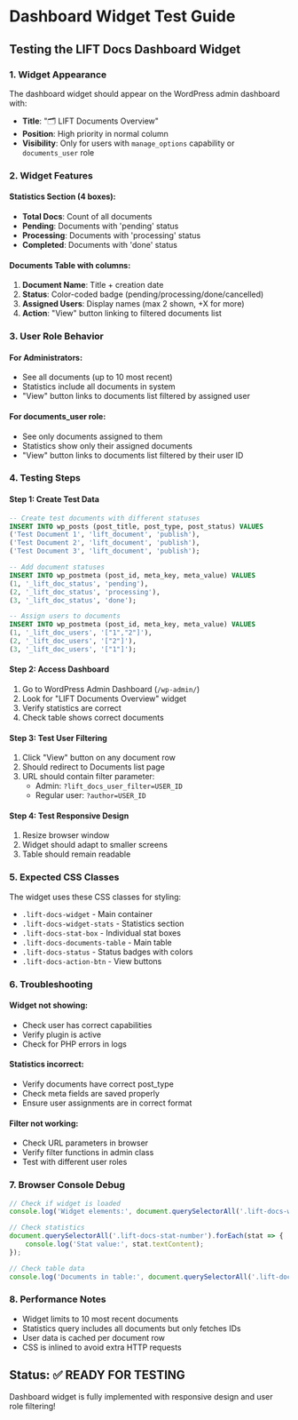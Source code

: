 # Dashboard Widget Test Guide

## Testing the LIFT Docs Dashboard Widget

### 1. Widget Appearance
The dashboard widget should appear on the WordPress admin dashboard with:
- **Title**: "🗂️ LIFT Documents Overview"  
- **Position**: High priority in normal column
- **Visibility**: Only for users with `manage_options` capability or `documents_user` role

### 2. Widget Features

#### Statistics Section (4 boxes):
- **Total Docs**: Count of all documents
- **Pending**: Documents with 'pending' status  
- **Processing**: Documents with 'processing' status
- **Completed**: Documents with 'done' status

#### Documents Table with columns:
1. **Document Name**: Title + creation date
2. **Status**: Color-coded badge (pending/processing/done/cancelled)
3. **Assigned Users**: Display names (max 2 shown, +X for more)
4. **Action**: "View" button linking to filtered documents list

### 3. User Role Behavior

#### For Administrators:
- See all documents (up to 10 most recent)
- Statistics include all documents in system
- "View" button links to documents list filtered by assigned user

#### For documents_user role:
- See only documents assigned to them
- Statistics show only their assigned documents  
- "View" button links to documents list filtered by their user ID

### 4. Testing Steps

#### Step 1: Create Test Data
```sql
-- Create test documents with different statuses
INSERT INTO wp_posts (post_title, post_type, post_status) VALUES 
('Test Document 1', 'lift_document', 'publish'),
('Test Document 2', 'lift_document', 'publish'),
('Test Document 3', 'lift_document', 'publish');

-- Add document statuses
INSERT INTO wp_postmeta (post_id, meta_key, meta_value) VALUES
(1, '_lift_doc_status', 'pending'),
(2, '_lift_doc_status', 'processing'), 
(3, '_lift_doc_status', 'done');

-- Assign users to documents
INSERT INTO wp_postmeta (post_id, meta_key, meta_value) VALUES
(1, '_lift_doc_users', '["1","2"]'),
(2, '_lift_doc_users', '["2"]'),
(3, '_lift_doc_users', '["1"]');
```

#### Step 2: Access Dashboard
1. Go to WordPress Admin Dashboard (`/wp-admin/`)
2. Look for "LIFT Documents Overview" widget
3. Verify statistics are correct
4. Check table shows correct documents

#### Step 3: Test User Filtering
1. Click "View" button on any document row
2. Should redirect to Documents list page
3. URL should contain filter parameter:
   - Admin: `?lift_docs_user_filter=USER_ID`
   - Regular user: `?author=USER_ID`

#### Step 4: Test Responsive Design
1. Resize browser window
2. Widget should adapt to smaller screens
3. Table should remain readable

### 5. Expected CSS Classes

The widget uses these CSS classes for styling:
- `.lift-docs-widget` - Main container
- `.lift-docs-widget-stats` - Statistics section
- `.lift-docs-stat-box` - Individual stat boxes
- `.lift-docs-documents-table` - Main table
- `.lift-docs-status` - Status badges with colors
- `.lift-docs-action-btn` - View buttons

### 6. Troubleshooting

#### Widget not showing:
- Check user has correct capabilities
- Verify plugin is active
- Check for PHP errors in logs

#### Statistics incorrect:
- Verify documents have correct post_type
- Check meta fields are saved properly
- Ensure user assignments are in correct format

#### Filter not working:
- Check URL parameters in browser
- Verify filter functions in admin class
- Test with different user roles

### 7. Browser Console Debug

```javascript
// Check if widget is loaded
console.log('Widget elements:', document.querySelectorAll('.lift-docs-widget'));

// Check statistics
document.querySelectorAll('.lift-docs-stat-number').forEach(stat => {
    console.log('Stat value:', stat.textContent);
});

// Check table data
console.log('Documents in table:', document.querySelectorAll('.lift-docs-documents-table tbody tr').length);
```

### 8. Performance Notes

- Widget limits to 10 most recent documents
- Statistics query includes all documents but only fetches IDs
- User data is cached per document row
- CSS is inlined to avoid extra HTTP requests

## Status: ✅ READY FOR TESTING

Dashboard widget is fully implemented with responsive design and user role filtering!
